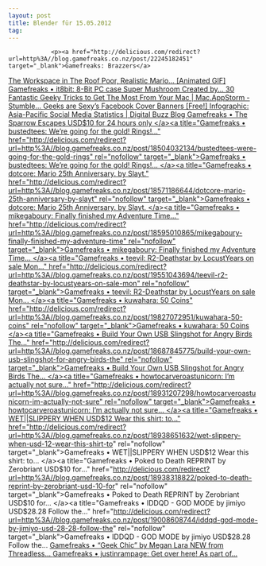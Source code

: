 ```yaml
---
layout: post
title: Blender für 15.05.2012
tag: 
---
```



                <p><a href="http://delicious.com/redirect?url=http%3A//blog.gamefreaks.co.nz/post/22245182451" target="_blank">Gamefreaks: Brazzers</a>
<a title="The Workspace in The Roof" href="http://delicious.com/redirect?url=http%3A//lifehacker.com/5905004/the-workspace-in-the-roof" rel="nofollow" target="_blank">The Workspace in The Roof
</a><a title="Poor, Realistic Mario… [Animated GIF]" href="http://delicious.com/redirect?url=http%3A//www.geeksaresexy.net/2012/04/22/poorrealistic-mario-animated-gif/%3Futm_source%3Dfeedburner%26utm_medium%3Dfeed%26utm_campaign%3DFeed%253A%2BgeeksAreSexyTechnologyNews%2B%2528%255BGeeks%2Bare%2BSexy%255D%2Btechnology%2Bnews%2529%26utm_content%3DGoogle%2BReader" rel="nofollow" target="_blank">Poor, Realistic Mario… [Animated GIF]
</a><a title="Gamefreaks • it8bit: 8-Bit PC case Super Mushroom Created by..." href="http://delicious.com/redirect?url=http%3A//blog.gamefreaks.co.nz/post/21480711219/it8bit-8-bit-pc-case-super-mushroom-created-by" rel="nofollow" target="_blank">Gamefreaks • it8bit: 8-Bit PC case Super Mushroom Created by...
</a><a title="30 Fantastic Geeky Tricks to Get The Most From Your Mac | Mac.AppStorm - StumbleUpon" href="http://delicious.com/redirect?url=http%3A//www.stumbleupon.com/su/1CzvF5/mac.appstorm.net/roundups/30-fantastic-geeky-tricks-to-get-the-most-from-your-mac/" rel="nofollow" target="_blank">30 Fantastic Geeky Tricks to Get The Most From Your Mac | Mac.AppStorm - Stumble...
</a><a title="Geeks are Sexy’s Facebook Cover Banners [Free!]" href="http://delicious.com/redirect?url=http%3A//feedproxy.google.com/%7Er/geeksAreSexyTechnologyNews/%7E3/HrZ9tKkyWvE/" rel="nofollow" target="_blank">Geeks are Sexy’s Facebook Cover Banners [Free!]
</a><a title="Infographic: Asia-Pacific Social Media Statistics | Digital Buzz Blog" href="http://delicious.com/redirect?url=http%3A//www.digitalbuzzblog.com/infographic-asia-pacific-social-media-statistics-stats-facts/" rel="nofollow" target="_blank">Infographic: Asia-Pacific Social Media Statistics | Digital Buzz Blog
</a><a title="Gamefreaks • The Sparrow Escapes USD$10 for 24 hours only" href="http://delicious.com/redirect?url=http%3A//blog.gamefreaks.co.nz/post/18484540377/the-sparrow-escapes-usd-10-for-24-hours-only" rel="nofollow" target="_blank">Gamefreaks • The Sparrow Escapes USD$10 for 24 hours only
</a><a title="Gamefreaks • bustedtees: We’re going for the gold! Rings!..." href="http://delicious.com/redirect?url=http%3A//blog.gamefreaks.co.nz/post/18504032134/bustedtees-were-going-for-the-gold-rings" rel="nofollow" target="_blank">Gamefreaks • bustedtees: We’re going for the gold! Rings!...
</a><a title="Gamefreaks • dotcore: Mario 25th Anniversary. by Slayt." href="http://delicious.com/redirect?url=http%3A//blog.gamefreaks.co.nz/post/18571186644/dotcore-mario-25th-anniversary-by-slayt" rel="nofollow" target="_blank">Gamefreaks • dotcore: Mario 25th Anniversary. by Slayt.
</a><a title="Gamefreaks • mikegaboury: Finally finished my Adventure Time..." href="http://delicious.com/redirect?url=http%3A//blog.gamefreaks.co.nz/post/18595010865/mikegaboury-finally-finished-my-adventure-time" rel="nofollow" target="_blank">Gamefreaks • mikegaboury: Finally finished my Adventure Time...
</a><a title="Gamefreaks • teevil: R2-Deathstar by LocustYears on sale Mon..." href="http://delicious.com/redirect?url=http%3A//blog.gamefreaks.co.nz/post/19551043694/teevil-r2-deathstar-by-locustyears-on-sale-mon" rel="nofollow" target="_blank">Gamefreaks • teevil: R2-Deathstar by LocustYears on sale Mon...
</a><a title="Gamefreaks • kuwahara: 50 Coins" href="http://delicious.com/redirect?url=http%3A//blog.gamefreaks.co.nz/post/19827072951/kuwahara-50-coins" rel="nofollow" target="_blank">Gamefreaks • kuwahara: 50 Coins
</a><a title="Gamefreaks • Build Your Own USB Slingshot for Angry Birds The..." href="http://delicious.com/redirect?url=http%3A//blog.gamefreaks.co.nz/post/18687845775/build-your-own-usb-slingshot-for-angry-birds-the" rel="nofollow" target="_blank">Gamefreaks • Build Your Own USB Slingshot for Angry Birds The...
</a><a title="Gamefreaks • howtocarveroastunicorn: I’m actually not sure..." href="http://delicious.com/redirect?url=http%3A//blog.gamefreaks.co.nz/post/18931207298/howtocarveroastunicorn-im-actually-not-sure" rel="nofollow" target="_blank">Gamefreaks • howtocarveroastunicorn: I’m actually not sure...
</a><a title="Gamefreaks • WET||SLIPPERY WHEN USD$12 Wear this shirt: to..." href="http://delicious.com/redirect?url=http%3A//blog.gamefreaks.co.nz/post/18938651632/wet-slippery-when-usd-12-wear-this-shirt-to" rel="nofollow" target="_blank">Gamefreaks • WET||SLIPPERY WHEN USD$12 Wear this shirt: to...
</a><a title="Gamefreaks • Poked to Death REPRINT by Zerobriant USD$10 for..." href="http://delicious.com/redirect?url=http%3A//blog.gamefreaks.co.nz/post/18938318822/poked-to-death-reprint-by-zerobriant-usd-10-for" rel="nofollow" target="_blank">Gamefreaks • Poked to Death REPRINT by Zerobriant USD$10 for...
</a><a title="Gamefreaks • IDDQD - GOD MODE by jimiyo USD$28.28 Follow the..." href="http://delicious.com/redirect?url=http%3A//blog.gamefreaks.co.nz/post/19008608744/iddqd-god-mode-by-jimiyo-usd-28-28-follow-the" rel="nofollow" target="_blank">Gamefreaks • IDDQD - GOD MODE by jimiyo USD$28.28 Follow the...
</a><a title="Gamefreaks • “Geek Chic” by Megan Lara NEW from Threadless..." href="http://delicious.com/redirect?url=http%3A//blog.gamefreaks.co.nz/post/19187530125/geek-chic-by-megan-lara-new-from-threadless" rel="nofollow" target="_blank">Gamefreaks • “Geek Chic” by Megan Lara NEW from Threadless...
</a><a title="Gamefreaks • justinrampage: Get over here! As part of..." href="http://delicious.com/redirect?url=http%3A//blog.gamefreaks.co.nz/post/19246624554/dfromdmksw" rel="nofollow" target="_blank">Gamefreaks • justinrampage: Get over here! As part of...</a></p>
<div></div>
<div></div>
<div></div>
<div></div>
<div></div>
<div></div>
<div></div>
<div></div>
<div></div>
<div></div>
<div></div>
<div></div>
<div></div>
<div></div>
<div></div>
<div></div>
<div></div>
<div></div>
            
